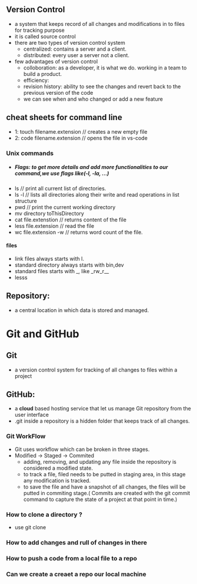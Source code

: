 ## Version Control

- a system that keeps record of all changes and modifications in to files for tracking purpose
- it is called source control
- there are two types of version control system
  - centralized: contains a server and a client.
  - distributed: every user a server not a client.
- few advantages of version control
  - colloboration: as a developer, it is what we do. working in a team to build a product.
  - efficiency:
  - revision history: ability to see the changes and revert back to the previous version of the code
  - we can see when and who changed or add a new feature

## cheat sheets for command line

- 1: touch filename.extension // creates a new empty file
- 2: code filename.extension // opens the file in vs-code

### Unix commands

- ##### Flags: to get more details and add more functionalities to our command,we use flags like(-l, -la, ...)
- ls // print all current list of directories.
- ls -l // lists all directories along their write and read operations in list structure
- pwd // print the current working directory
- mv directory toThisDirectory
- cat file.extenstion // returns content of the file
- less file.extension // read the file
- wc file.extension -w // returns word count of the file.

#### files

- link files always starts with l.
- standard directory always starts with bin,dev
- standard files starts with \_, like \_rw_r\_\_
- lesss

## Repository:

- a central location in which data is stored and managed.

# Git and GitHub

## Git

- a version control system for tracking of all changes to files within a project

## GitHub:

- a **cloud** based hosting service that let us manage Git repository from the user interface
- .git inside a repository is a hidden folder that keeps track of all changes.

### Git WorkFlow

- Git uses workflow which can be broken in three stages.
- Modified -> Staged -> Commited
  - adding, removing, and updating any file inside the repository is considered a modified state.
  - to track a file, filed needs to be putted in staging area, in this stage any modification is tracked.
  - to save the file and have a snapshot of all changes, the files will be putted in commiting stage.( Commits are created with the git commit command to capture the state of a project at that point in time.)

### How to clone a directory ?

- use git clone <https-link>

### How to add changes and rull of changes in there

### How to push a code from a local file to a repo

### Can we create a creaet a repo our local machine
